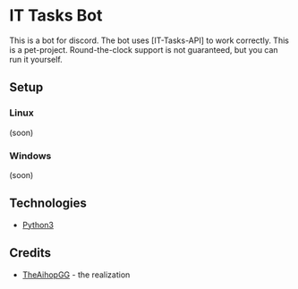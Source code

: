 # IT Tasks Bot

This is a bot for discord. The bot uses [IT-Tasks-API] to work correctly. This is a pet-project. Round-the-clock support is not guaranteed, but you can run it yourself.

## Setup

### Linux

(soon)

### Windows

(soon)

## Technologies

- [Python3](https://www.python.org)

## Credits

- [TheAihopGG](https://github.com/TheAihopGG) - the realization
